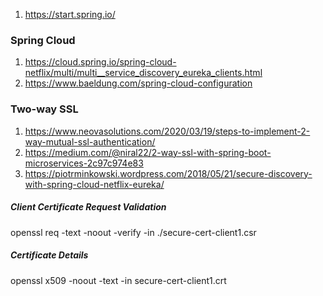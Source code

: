 1. https://start.spring.io/

### Spring Cloud

1. https://cloud.spring.io/spring-cloud-netflix/multi/multi__service_discovery_eureka_clients.html
1. https://www.baeldung.com/spring-cloud-configuration

### Two-way SSL

1. https://www.neovasolutions.com/2020/03/19/steps-to-implement-2-way-mutual-ssl-authentication/
1. https://medium.com/@niral22/2-way-ssl-with-spring-boot-microservices-2c97c974e83
1. https://piotrminkowski.wordpress.com/2018/05/21/secure-discovery-with-spring-cloud-netflix-eureka/

##### Client Certificate Request Validation
openssl req -text -noout -verify -in ./secure-cert-client1.csr
##### Certificate Details
openssl x509 -noout -text -in secure-cert-client1.crt

